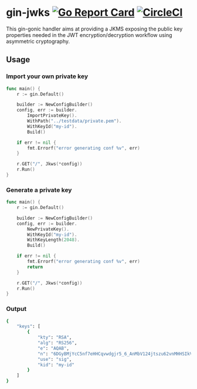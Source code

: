 # gin-jwks [![Go Report Card](https://goreportcard.com/badge/github.com/v4lproik/gin-jwks)](https://goreportcard.com/report/github.com/v4lproik/gin-jwks) [![CircleCI](https://dl.circleci.com/status-badge/img/gh/v4lproik/gin-jwks/tree/main.svg?style=shield)](https://dl.circleci.com/status-badge/redirect/gh/v4lproik/gin-jwks/tree/main)
This gin-gonic handler aims at providing a JKMS exposing the public key properties needed in the JWT encryption/decryption workflow using asymmetric cryptography.
## Usage
### Import your own private key
```go
func main() {
    r := gin.Default()

    builder := NewConfigBuilder()
    config, err := builder.
        ImportPrivateKey().
        WithPath("../testdata/private.pem").
        WithKeyId("my-id").
        Build()

    if err != nil {
        fmt.Errorf("error generating conf %v", err)
    }

    r.GET("/", Jkws(*config))
    r.Run()
}
```
### Generate a private key
```go
func main() {
    r := gin.Default()

    builder := NewConfigBuilder()
    config, err := builder.
        NewPrivateKey().
        WithKeyId("my-id").
        WithKeyLength(2048).
        Build()

    if err != nil {
        fmt.Errorf("error generating conf %v", err)
        return
    }

    r.GET("/", Jkws(*config))
    r.Run()
}
```
### Output
```bash
{
    "keys": [
        {
            "kty": "RSA",
            "alg": "RS256",
            "e": "AQAB",
            "n": "6DGyBMjYcC5nf7eHHCqvwdgjr5_6_AnMbV124jtszu62vnMHHSIkVP6e5FWEQRUWXYww2cu-PKV2cJ1PcSvIs-OTwSayJnrQThsK5PzEAsH8pEhAoC2Izlpv4oK7vJYoUulcWTLFq0TcC0GkIZ3rUUn2RRAq508A0FI-ep17PjU7yamZAHwlfZPQ6NEFOnabBUE-qCaquv1PmNXV-PLZhhwAxkuxcGiZCaflkNmH8mw7L79zQWVAVgyIS68OV7CnblbuNwCOOzuLmnEJD3pwCfMq7a22vW_HXfVWzRqehkfgvH2Dmakbfm17WzFaWo_a8AUaU8ojY8DK-YxV0pU0ow",
            "use": "sig",
            "kid": "my-id"
        }
    ]
}
```
